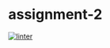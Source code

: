 # assignment-2
[![linter](https://github.com/matthew-gagne/assignment-2/workflows/linter/badge.svg)](https://github.com/marketplace/actions/super-linter)
